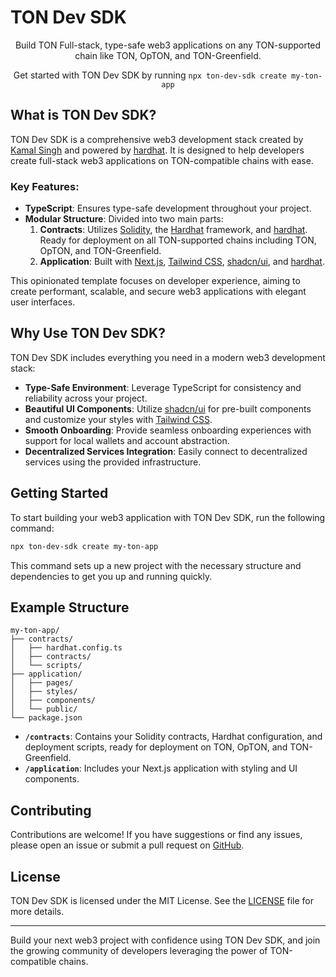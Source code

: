# TON Dev SDK

<p align="center">
  Build TON Full-stack, type-safe web3 applications on any TON-supported chain like TON, OpTON, and TON-Greenfield.
</p>

<p align="center">
  Get started with TON Dev SDK by running <code>npx ton-dev-sdk create my-ton-app</code>
</p>

## What is TON Dev SDK?

TON Dev SDK is a comprehensive web3 development stack created by [Kamal Singh](https://twitter.com/0xkamal7) and powered by [hardhat](https://hardhat.org). It is designed to help developers create full-stack web3 applications on TON-compatible chains with ease.

### Key Features:

- **TypeScript**: Ensures type-safe development throughout your project.
- **Modular Structure**: Divided into two main parts:
  1. **Contracts**: Utilizes [Solidity](https://docs.soliditylang.org/en/v0.8.20/), the [Hardhat](https://hardhat.org/) framework, and [hardhat](https://hardhat.org). Ready for deployment on all TON-supported chains including TON, OpTON, and TON-Greenfield.
  2. **Application**: Built with [Next.js](https://nextjs.org/), [Tailwind CSS](https://tailwindcss.com/), [shadcn/ui](https://ui.shadcn.com/), and [hardhat](https://hardhat.org).

This opinionated template focuses on developer experience, aiming to create performant, scalable, and secure web3 applications with elegant user interfaces.

## Why Use TON Dev SDK?

TON Dev SDK includes everything you need in a modern web3 development stack:

- **Type-Safe Environment**: Leverage TypeScript for consistency and reliability across your project.
- **Beautiful UI Components**: Utilize [shadcn/ui](https://ui.shadcn.com/) for pre-built components and customize your styles with [Tailwind CSS](https://tailwindcss.com/).
- **Smooth Onboarding**: Provide seamless onboarding experiences with support for local wallets and account abstraction.
- **Decentralized Services Integration**: Easily connect to decentralized services using the provided infrastructure.

## Getting Started

To start building your web3 application with TON Dev SDK, run the following command:

```sh
npx ton-dev-sdk create my-ton-app
```

This command sets up a new project with the necessary structure and dependencies to get you up and running quickly.

## Example Structure

```
my-ton-app/
├── contracts/
│   ├── hardhat.config.ts
│   ├── contracts/
│   └── scripts/
├── application/
│   ├── pages/
│   ├── styles/
│   ├── components/
│   └── public/
└── package.json
```

- **`/contracts`**: Contains your Solidity contracts, Hardhat configuration, and deployment scripts, ready for deployment on TON, OpTON, and TON-Greenfield.
- **`/application`**: Includes your Next.js application with styling and UI components.

## Contributing

Contributions are welcome! If you have suggestions or find any issues, please open an issue or submit a pull request on [GitHub](https://github.com/your-repo-url).

## License

TON Dev SDK is licensed under the MIT License. See the [LICENSE](LICENSE) file for more details.

---

Build your next web3 project with confidence using TON Dev SDK, and join the growing community of developers leveraging the power of TON-compatible chains.